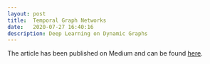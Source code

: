 ```yaml
---
layout: post
title:  Temporal Graph Networks
date:   2020-07-27 16:40:16
description: Deep Learning on Dynamic Graphs
---
```

The article has been published on Medium and can be found [here](https://towardsdatascience.com/temporal-graph-networks-ab8f327f2efe).
